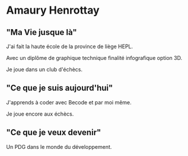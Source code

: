 # Amaury Henrottay

## "Ma Vie jusque là"

J'ai fait la haute école de la province de liège HEPL.

Avec un diplôme de graphique technique finalité infografique option 3D.

Je joue dans un club d'échècs.

## "Ce que je suis aujourd'hui"

J'apprends à coder avec Becode et par moi même.

Je joue encore aux échècs.

## "Ce que je veux devenir"

Un PDG dans le monde du développement.
